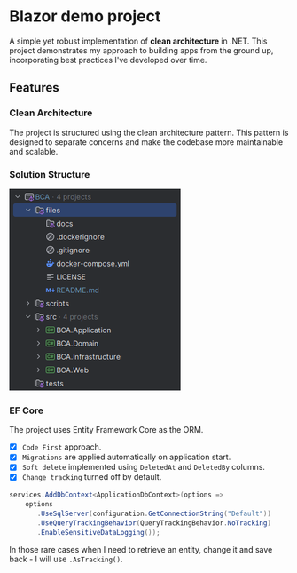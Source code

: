 # Blazor demo project
A simple yet robust implementation of **clean architecture** in .NET. This project demonstrates my approach to building apps from the ground up, incorporating best practices I've developed over time.

## Features
### Clean Architecture
The project is structured using the clean architecture pattern. This pattern is designed to separate concerns and make the codebase more maintainable and scalable.
### Solution Structure
![Solution](/docs/solution-overview.png)
### EF Core
The project uses Entity Framework Core as the ORM.
- [x] `Code First` approach.
- [x] `Migrations` are applied automatically on application start.
- [x] `Soft delete` implemented using `DeletedAt` and `DeletedBy` columns.
- [x] `Change tracking` turned off by default.

```csharp
services.AddDbContext<ApplicationDbContext>(options =>  
    options  
       .UseSqlServer(configuration.GetConnectionString("Default"))  
       .UseQueryTrackingBehavior(QueryTrackingBehavior.NoTracking)  
       .EnableSensitiveDataLogging());
```

In those rare cases when I need to retrieve an entity, change it and save back - I will use `.AsTracking()`.